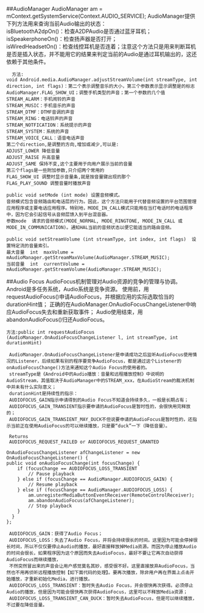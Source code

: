 ##AudioManager
    AudioManager am = mContext.getSystemService(Context.AUDIO_SERVICE);
    AudioManager提供下列方法用来查询当前Audio输出的状态：  
    isBluetoothA2dpOn()：检查A2DPAudio是否通过蓝牙耳机；  
    isSpeakerphoneOn()：检查扬声器是否打开；  
    isWiredHeadsetOn()：检查线控耳机是否连着；注意这个方法只是用来判断耳机是否是插入状态，并不能用它的结果来判定当前的Audio是通过耳机输出的，这还依赖于其他条件。  
    
      方法:  
    void Android.media.AudioManager.adjustStreamVolume(int streamType, int direction, int flags)：第二个表示调整音乐的大小，第三个参数表示显示调整是的标志 AudioManager.FLAG_SHOW_UI；调整手机类型的声音；第一个参数的几个值
    STREAM_ALARM：手机闹铃的声音
    STREAM_MUSIC：手机音乐的声音
    STREAM_DTMF：DTMF音调的声音
    STREAM_RING：电话铃声的声音
    STREAM_NOTFICATION：系统提示的声音
    STREAM_SYSTEM：系统的声音
    STREAM_VOICE_CALL：语音电话声音  
    第二个direction,是调整的方向,增加或减少,可以是:    
    ADJUST_LOWER 降低音量    
    ADJUST_RAISE 升高音量    
    ADJUST_SAME 保持不变,这个主要用于向用户展示当前的音量    
    第三个flags是一些附加参数,只介绍两个常用的
    FLAG_SHOW_UI 调整时显示音量条,就是按音量键出现的那个  
    FLAG_PLAY_SOUND 调整音量时播放声音    
    
    public void setMode (int mode) 设置音频模式。
    音频模式包含音频路由和电话层的行为。因此，这个方法只能用于代替音频设置的平台范围管理应用程序或主要电话应用程序。特别地，MODE_IN_CALL模式只能用在当打电话时的电话程序中，因为它会引起信号从音频层馈入到平台混音器。
    参数mode  请求的音频模式(MODE_NORMAL, MODE_RINGTONE, MODE_IN_CALL 或MODE_IN_COMMUNICATION)。通知HAL当前的音频状态以便它能适当的路由音频。
    
    public void setStreamVolume (int streamType, int index, int flags)  设置特定流的音量索引。
    最大音量  int  maxVolume = mAudioManager.getStreamMaxVolume(AudioManager.STREAM_MUSIC);
    当前音量  int  currentVolume = mAudioManager.getStreamVolume(AudioManager.STREAM_MUSIC); 
##Audio Focus
     AudioFocus机制管理对Audio资源的竞争的管理与协调。Android是多任务系统，Audio系统是竞争资源。
     使用前，用requestAudioFocus()申请AudioFocus，并根据应用的实际选取恰当的durationHint值；
     正确的在AudioManager.OnAudioFocusChangeListener中响应AudioFocus失去和重新获取事件；
     Audio使用结束，用abandonAudioFocus()归还AudioFocus。
  
    方法:public int requestAudioFocus (AudioManager.OnAudioFocusChangeListener l, int streamType, int durationHint)
    
     AudioManager.OnAudioFocusChangeListener是申请成功之后监听AudioFocus使用情况的Listener，后续如果有别的程序要竞争AudioFocus，都是通过这个Listener的onAudioFocusChange()方法来通知这个Audio Focus的使用者的。
     streamType是《Android中的Audio播放：音量和远程播放控制》中说明的AudioStream，其值取决于AudioManager中的STREAM_xxx，在AudioStream的裁决机制中并未有什么实际意义；
     durationHint是持续性的指示：
     AUDIOFOCUS_GAIN指示申请得到的Audio Focus不知道会持续多久，一般是长期占有；
     AUDIOFOCUS_GAIN_TRANSIENT指示要申请的AudioFocus是暂时性的，会很快用完释放的；
     AUDIOFOCUS_GAIN_TRANSIENT_MAY_DUCK不但说要申请的AudioFocus是暂时性的，还指示当前正在使用AudioFocus的可以继续播放，只是要“duck”一下（降低音量）。
     
     Returns
     AUDIOFOCUS_REQUEST_FAILED or AUDIOFOCUS_REQUEST_GRANTED
     
    OnAudioFocusChangeListener afChangeListener = new OnAudioFocusChangeListener() {
    public void onAudioFocusChange(int focusChange) {
        if (focusChange == AUDIOFOCUS_LOSS_TRANSIENT
            // Pause playback
        } else if (focusChange == AudioManager.AUDIOFOCUS_GAIN) {
            // Resume playback 
        } else if (focusChange == AudioManager.AUDIOFOCUS_LOSS) {
            am.unregisterMediaButtonEventReceiver(RemoteControlReceiver);
            am.abandonAudioFocus(afChangeListener);
            // Stop playback
        }
      }
    };
    
     AUDIOFOCUS_GAIN：获得了Audio Focus；
     AUDIOFOCUS_LOSS：失去了Audio Focus，并将会持续很长的时间。这里因为可能会停掉很长时间，所以不仅仅要停止Audio的播放，最好直接释放掉Media资源。而因为停止播放Audio的时间会很长，如果程序因为这个原因而失去AudioFocus，最好不要让它再次自动获得AudioFocus而继续播放，
     不然突然冒出来的声音会让用户感觉莫名其妙，感受很不好。这里直接放弃AudioFocus，当然也不用再侦听远程播放控制【如下面代码的处理】。要再次播放，除非用户再在界面上点击开始播放，才重新初始化Media，进行播放。
     AUDIOFOCUS_LOSS_TRANSIENT：暂时失去Audio Focus，并会很快再次获得。必须停止Audio的播放，但是因为可能会很快再次获得AudioFocus，这里可以不释放Media资源；
     AUDIOFOCUS_LOSS_TRANSIENT_CAN_DUCK：暂时失去AudioFocus，但是可以继续播放，不过要在降低音量。

  
  
  
  
  
  
  
  
  
  
  
  
